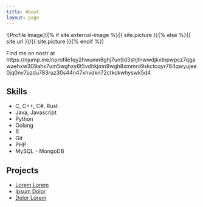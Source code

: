 ```yaml
---
title: About
layout: page
---
```

![Profile Image]({% if site.external-image %}{{ site.picture }}{% else %}{{ site.url }}/{{ site.picture }}{% endif %})

<p> Find me on nostr at 
https://njump.me/nprofile1qy2hwumn8ghj7un9d3shjtnwwdjkxtnpwpcz7qgawaehxw309ahx7um5wghxy6t5vdhkjmn9wgh8xmmrd9skctcqyr784qwyujee0jq0nv7pzdu783ruz30s44n47xhvdkn72ctkckwhyswk5d4</p>

<h2>Skills</h2>

<ul class="skill-list">
	<li>C, C++, C#, Rust</li>
	<li>Java, Javascript</li>
	<li>Python</li>
	<li>Golang</li>
	<li>R</li>	
	<li>Git</li>
	<li>PHP</li>	
	<li>MySQL - MongoDB</li>		
</ul>

<h2>Projects</h2>

<ul>
	<li><a href="https://github.com/">Lorem Lorem</a></li>
	<li><a href="https://github.com/">Ipsum Dolor</a></li>
	<li><a href="https://github.com/">Dolor Lorem</a></li>
</ul>
